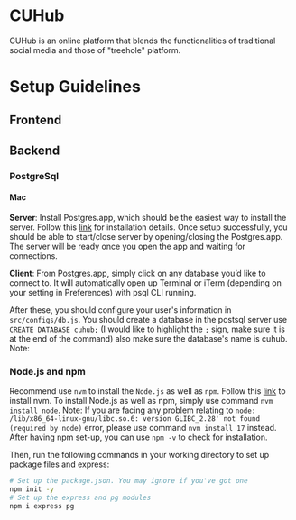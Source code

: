 # CUHub
CUHub is an online platform that blends the functionalities of traditional social media and those of "treehole" platform.


# Setup Guidelines

## Frontend

## Backend

### PostgreSql

#### Mac
**Server**: Install Postgres.app, which should be the easiest way to install the server. Follow this [link](https://postgresapp.com/) for installation details. Once setup successfully, you should be able to start/close server by opening/closing the Postgres.app. The server will be ready once you open the app and waiting for connections.

**Client**: From Postgres.app, simply click on any database you’d like to connect to. It will automatically open up Terminal or iTerm (depending on your setting in Preferences) with psql CLI running.

After these, you should configure your user's information in `src/configs/db.js`. You should create a database in the postsql server use `CREATE DATABASE cuhub;` (I would like to highlight the `;` sign, make sure it is at the end of the command) also make sure the database's name is cuhub. Note: 

### Node.js and npm
Recommend use `nvm` to install the `Node.js` as well as `npm`. 
Follow this [link](https://github.com/nvm-sh/nvm#install--update-script) to install nvm. To install Node.js as well as npm, simply use command `nvm install node`. Note: If you are facing any problem relating to `node: /lib/x86_64-linux-gnu/libc.so.6: version GLIBC_2.28' not found (required by node)` error, please use command `nvm install 17` instead. After having npm set-up, you can use `npm -v` to check for installation. 

Then, run the following commands in your working directory to set up package files and express:  
```bash
# Set up the package.json. You may ignore if you've got one
npm init -y
# Set up the express and pg modules
npm i express pg
```

